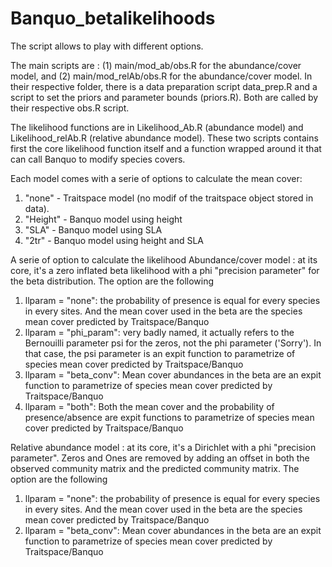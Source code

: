 # Banquo_betalikelihoods

The script allows to play with different options. 

The main scripts are : (1) main/mod_ab/obs.R for the abundance/cover model, and (2) main/mod_relAb/obs.R for the abundance/cover model.
In their respective folder, there is a data preparation script data_prep.R and a script to set the priors and parameter bounds (priors.R). Both are called by their respective obs.R script.

The likelihood functions are in Likelihood_Ab.R (abundance model) and Likelihood_relAb.R (relative abundance model). These two scripts contains first the core likelihood function itself and a function wrapped around it that can call Banquo to modify species covers.

Each model comes with a serie of options to calculate the mean cover: 
1. "none" - Traitspace model (no modif of the traitspace object stored in data).
2. "Height" - Banquo model using height
3. "SLA" - Banquo model using SLA
4. "2tr" - Banquo model using height and SLA

A serie of option to calculate the likelihood
Abundance/cover model : at its core, it's a zero inflated beta likelihood with a phi "precision parameter" for the beta distribution. The option are the following
1. llparam = "none": the probability of presence is equal for every species in every sites. And the mean cover used in the beta are the species mean cover predicted by Traitspace/Banquo
2. llparam = "phi_param": very badly named, it actually refers to the Bernouilli parameter psi for the zeros, not the phi parameter ('Sorry'). In that case, the psi parameter is an expit function to parametrize of species mean cover predicted by Traitspace/Banquo
3. llparam = "beta_conv": Mean cover abundances in the beta are an expit function to parametrize of species mean cover predicted by Traitspace/Banquo
4. llparam = "both": Both the mean cover and the probability of presence/absence are expit functions to parametrize of species mean cover predicted by Traitspace/Banquo

Relative abundance model : at its core, it's a Dirichlet with a phi "precision parameter". Zeros and Ones are removed by adding an offset in both the observed community matrix and the predicted community matrix.
The option are the following
1. llparam = "none": the probability of presence is equal for every species in every sites. And the mean cover used in the beta are the species mean cover predicted by Traitspace/Banquo
2. llparam = "beta_conv": Mean cover abundances in the beta are an expit function to parametrize of species mean cover predicted by Traitspace/Banquo
